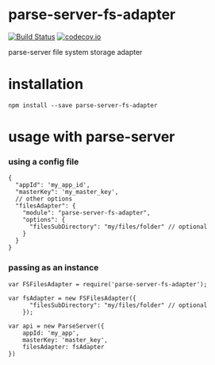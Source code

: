 # parse-server-fs-adapter
[![Build Status](https://travis-ci.org/parse-server-modules/parse-server-fs-adapter.svg?branch=master)](https://travis-ci.org/parse-server-modules/parse-server-fs-adapter)
[![codecov.io](https://codecov.io/github/parse-server-modules/parse-server-fs-adapter/coverage.svg?branch=master)](https://codecov.io/github/parse-server-modules/parse-server-fs-adapter?branch=master)

parse-server file system storage adapter 


# installation

`npm install --save parse-server-fs-adapter`

# usage with parse-server

### using a config file

```
{
  "appId": 'my_app_id',
  "masterKey": 'my_master_key',
  // other options
  "filesAdapter": {
    "module": "parse-server-fs-adapter",
    "options": {
      "filesSubDirectory": "my/files/folder" // optional
    } 
  }
}
```

### passing as an instance

```
var FSFilesAdapter = require('parse-server-fs-adapter');

var fsAdapter = new FSFilesAdapter({
      "filesSubDirectory": "my/files/folder" // optional
    });

var api = new ParseServer({
	appId: 'my_app',
	masterKey: 'master_key',
	filesAdapter: fsAdapter
})
```

